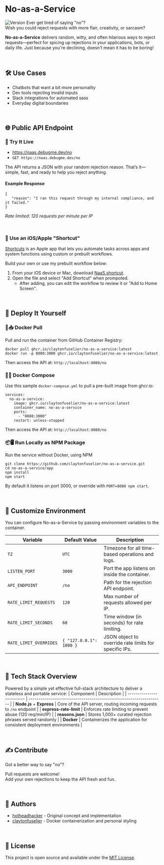 # No-as-a-Service
![Version](https://img.shields.io/endpoint?url=https://raw.githubusercontent.com/claytonfuselier/no-as-a-service/dev/version.json)
Ever get tired of saying "no"?  
Wish you could reject requests with more flair, creativity, or sarcasm?

**No-as-a-Service** delivers random, witty, and often hilarious ways to reject requests—perfect for spicing up rejections in your applications, bots, or daily life. Just because you're declining, doesn't mean it has to be boring!

<br>

## 🛠️ Use Cases
- Chatbots that want a bit more personality
- Dev tools rejecting invalid inputs
- Slack integrations for automated sass
- Everyday digital boundaries

<br>

## 🌐 Public API Endpoint
### 📡 Try It Live
- https://naas.debugme.dev/no  
- `GET https://naas.debugme.dev/no`

The API returns a JSON with your random rejection reason. That’s it—simple, fast, and ready to help you reject anything.

#### Example Response
```
{
   "reason": "I ran this request through my internal compliance, and it failed."
}
```
*Rate limited: 120 requests per minute per IP*

<br>

### 📱 Use an iOS/Apple "Shortcut"
[Shortcuts](https://support.apple.com/guide/shortcuts/welcome/ios) is an Apple app that lets you automate tasks across apps and system functions using custom or prebuilt workflows.

Build your own or use my prebuilt workflow below:
1. From your iOS device or Mac, download [NaaS.shortcut](https://github.com/claytonfuselier/no-as-a-service/raw/refs/heads/main/assets/ios/NaaS.shortcut).
2. Open the file and select "Add Shortcut" when prompoted.
   - After adding, you can edit the workflow to review it or "Add to Home Screen".

<br>

## 🚀 Deploy It Yourself

### 🐳📥 Docker Pull
Pull and run the container from GitHub Container Registry:
```
docker pull ghcr.io/claytonfuselier/no-as-a-service:latest
docker run -p 8080:3000 ghcr.io/claytonfuselier/no-as-a-service:latest
```
Then access the API at: `http://localhost:8080/no`

### 🐳🧩 Docker Compose
Use this sample `docker-compose.yml` to pull a pre-built image from ghcr.io:
```
services:
  no-as-a-service:
    image: ghcr.io/claytonfuselier/no-as-a-service:latest
    container_name: no-as-a-service
    ports:
      - "8080:3000"
    restart: unless-stopped
```
Then access the API at: `http://localhost:8080/no`

### 📦🖥️ Run Locally as NPM Package
Run the service without Docker, using NPM
```
git clone https://github.com/claytonfuselier/no-as-a-service.git
cd no-as-a-service/app
npm install
npm start
```
By default it listens on port 3000, or override with `PORT=8080 npm start`.

<br>

## 🧰 Customize Environment
You can configure No-as-a-Service by passing environment variables to the container.

| Variable               | Default Value                               | Description                                                                |
|------------------------|---------------------------------------------|----------------------------------------------------------------------------|
| `TZ`                   | `UTC`                                       | Timezone for all time-based operations and logs.                           |
| `LISTEN_PORT`          | `3000`                                      | Port the app listens on inside the container.                              |
| `API_ENDPOINT`         | `/no`                                       | Path for the rejection API endpoint.                                       |
| `RATE_LIMIT_REQUESTS`  | `120`                                       | Max number of requests allowed per IP.                                     |
| `RATE_LIMIT_SECONDS`   | `60`                                        | Time window (in seconds) for rate limiting.                                |
| `RATE_LIMIT_OVERRIDES` | `{ "127.0.0.1": 1000 }`                     | JSON object to override rate limits for specific IPs.                      |

<br>

## 🧠 Tech Stack Overview
Powered by a simple yet effective full-stack architecture to deliver a stateless and portable service:
| Component                 | Description                                                          |
| ------------------------- | -------------------------------------------------------------------- |
| **Node.js** + **Express** | Core of the API server, routing incoming requests to `/no` endpoint  |
| **express-rate-limit**    | Enforces rate limiting to prevent abuse (120 req/min/IP)             |
| **reasons.json**          | Stores 1,000+ curated rejection phrases served randomly              |
| **Docker**                | Containerizes the application for consistent deployment environments |

<br>

## ✍️ Contribute
Got a better way to say "no"?

Pull requests are welcome!  
Add your own rejections to keep the API fresh and fun.

<br>

## 👤 Authors
- [hotheadhacker](https://github.com/hotheadhacker) - Original concept and implementation
- [claytonfuselier](https://github.com/claytonfuselier) - Docker containerization and personal styling

<br>

## 📄 License
This project is open source and available under the [MIT License](LICENSE).
